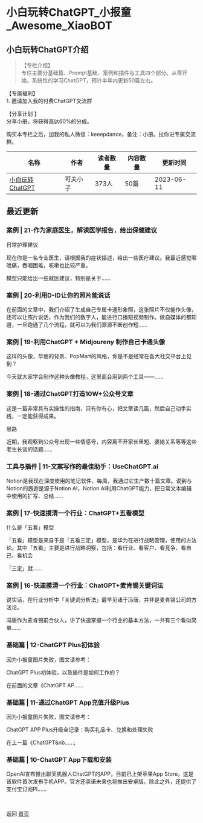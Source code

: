 # 小白玩转ChatGPT_小报童_Awesome_XiaoBOT

## 小白玩转ChatGPT介绍
> 【专栏介绍】    
专栏主要分基础篇、Prompt基础、案例和插件与工具四个部分。从零开始，系统性的学习ChatGPT，预计半年内更新50篇左右。    
    
【专属福利】    
1\. 邀请加入我的付费ChatGPT交流群    
    
【分享计划 】    
分享小册，将获得高达60%的分成。    
    
购买本专栏之后，加我的私人微信：keeepdance，备注：小册。拉你进专属交流群。  
  


|名称|作者|读者数量|内容数量|更新时间|
|---|---|---|---|---|
|[小白玩转ChatGPT](https://xiaobot.net/p/keeepdance?refer=9c3f1c95-a052-465a-9902-f6d75080262a)|可夫小子|373人|50篇|2023-06-11|

## 最近更新
### 案例 | 21-作为家庭医生，解读医学报告，给出保健建议

日常护理建议

现在你是一名专业医生，请根据我的症状描述，给出一些医疗建议。我最近感觉喉咙痛，吞咽困难，咳嗽也比较严重。

模型只能给出一些就医建议，特别是关于......

### 案例 | 20-利用D-ID让你的照片能说话

在前面的文章中，我们介绍了生成自己专属卡通形象照，这张照片不仅能作头像，还可以让照片说话，作为我们的数字人，能进行口播短视频制作。做自媒体的都知道，一旦跑通了几个流程，就可以为我们源源不断创作短......

### 案例 | 19-利用ChatGPT + Midjoureny 制作自己卡通头像

这样的头像，华丽的背景、PopMart的风格，你是不是经常在各大社交平台上见到？

今天就大家学会制作这种头像教程，这里面会用到两个工具——......

### 案例 | 18-通过ChatGPT打造10W+公众号文章

这是一篇非常具有实操性的指南，只有你有心，把文章读几篇，然后自己动手实践，一定能获得成果。

思路

近期，我观察到公众号出现一些情感号，内容离不开家长里短、婆媳关系等等这些老生长谈的话题......

### 工具与插件 | 11-文案写作的最佳助手：UseChatGPT.ai

Notion是我现在深度使用的笔记软件，每周，我通过它生产数十篇文章。说到与Notion的邂逅是源于Notion AI，Notion
AI利用ChatGPT能力，把日常文本编辑中使用的扩写、总结......

### 案例 | 17-快速摸清一个行业：ChatGPT+五看模型

什么是「五看」模型

「五看」模型是来自于是「五看三定」模型，是华为在进行战略管理，使用的方法论。其中「五看」主要是进行战略洞察，包括：看行业、看客户、看竞争、看自己、看机会

「三定」就......

### 案例 | 16-快速摸清一个行业：ChatGPT+麦肯锡关键词法

说实话，在行业分析中「关键词分析法」最早见诸于冯唐，并非是麦肯锡公司的方法论。

冯唐作为麦肯锡前合伙人，讲了快速掌握一个行业的基本方法，一共有三个看似简单......

### 基础篇 | 12-ChatGPT Plus初体验

因为小报童图片失败，图文请参考：

ChatGPT  Plus初体验，以及插件是如何工作的？

在前面的文章《ChatGPT AP......

### 基础篇 | 11-通过ChatGPT App充值升级Plus

因为小报童图片失败，图文请参考：

ChatGPT APP Plus升级全记录：购买礼品卡、兑换和处理失败

在上一篇《ChatGPT&nb......;

### 基础篇 | 10-ChatGPT App下载和安装

OpenAI宣布推出聊天机器人ChatGPT的APP，目前已上架苹果App
Store，这是该软件首次发布手机APP。官方还承诺未来也将推出安卓版。除此之外，还提供了支付宝订阅Pl......


<a href="https://github.com/Reno9527/awesome-xiaobot" style="color: white; text-decoration: none;">awesome-xiaobot</a>

返回 [首页](../README.md)
